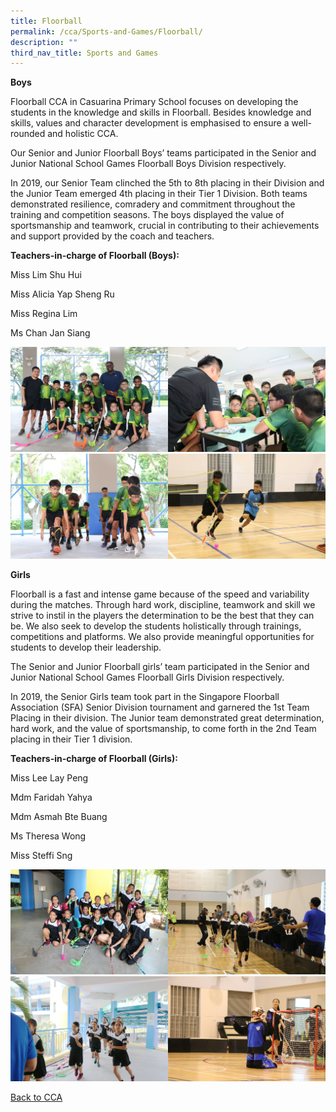 ```yaml
---
title: Floorball
permalink: /cca/Sports-and-Games/Floorball/
description: ""
third_nav_title: Sports and Games
---
```

**Boys**

  

Floorball CCA in Casuarina Primary School focuses on developing the students in the knowledge and skills in Floorball. Besides knowledge and skills, values and character development is emphasised to ensure a well-rounded and holistic CCA.

  

Our Senior and Junior Floorball Boys’ teams participated in the Senior and Junior National School Games Floorball Boys Division respectively.

  

In 2019, our Senior Team clinched the 5th to 8th placing in their Division and the Junior Team emerged 4th placing in their Tier 1 Division. Both teams demonstrated resilience, comradery and commitment throughout the training and competition seasons. The boys displayed the value of sportsmanship and teamwork, crucial in contributing to their achievements and support provided by the coach and teachers.

  

**Teachers-in-charge of Floorball (Boys):**

  

Miss Lim Shu Hui

Miss Alicia Yap Sheng Ru  

Miss Regina Lim

Ms Chan Jan Siang

<img src="/images/IMG_5628.jpeg" 
     style="width:50%;float:left"><img src="/images/IMG_5498.jpeg" 
     style="width:50%"><img src="/images/IMG_5515.jpeg" 
     style="width:50%;float:left"><img src="/images/IMG_5601.jpeg" 
     style="width:50%">
		 
**Girls**

  

Floorball is a fast and intense game because of the speed and variability during the matches. Through hard work, discipline, teamwork and skill we strive to instil in the players the determination to be the best that they can be. We also seek to develop the students holistically through trainings, competitions and platforms. We also provide meaningful opportunities for students to develop their leadership.

  

The Senior and Junior Floorball girls’ team participated in the Senior and Junior National School Games Floorball Girls Division respectively.

  

In 2019, the Senior Girls team took part in the Singapore Floorball Association (SFA) Senior Division tournament and garnered the 1st Team Placing in their division. The Junior team demonstrated great determination, hard work, and the value of sportsmanship, to come forth in the 2nd Team placing in their Tier 1 division.

  

**Teachers-in-charge of Floorball (Girls):**

  

Miss Lee Lay Peng

Mdm Faridah Yahya

Mdm Asmah Bte Buang

Ms Theresa Wong

Miss Steffi Sng

<img src="/images/IMG_4715.jpeg" 
     style="width:50%;float:left"><img src="/images/IMG_4710.jpeg" 
     style="width:50%"><img src="/images/IMG_4678.jpeg" 
     style="width:50%;float:left"><img src="/images/IMG_4679.jpeg" 
     style="width:50%">
		 
[Back to CCA](/caps-experience/Social-Moral-Emotional/Co-Curricular-Activities-CCA/)